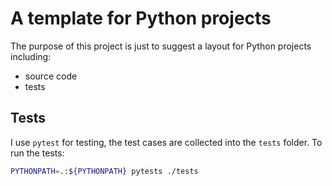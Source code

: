 # A template for Python projects

The purpose of this project is just to suggest a layout for Python projects including:

- source code
- tests

## Tests

I use `pytest` for testing, the test cases are collected into the `tests` folder. To run the tests:

```bash
PYTHONPATH=.:${PYTHONPATH} pytests ./tests
```





